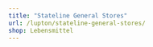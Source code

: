 ```yaml
---
title: "Stateline General Stores"
url: /lupton/stateline-general-stores/
shop: Lebensmittel
---
```

